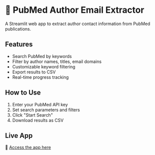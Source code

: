 # 📧 PubMed Author Email Extractor

A Streamlit web app to extract author contact information from PubMed publications.

## Features
- Search PubMed by keywords
- Filter by author names, titles, email domains
- Customizable keyword filtering
- Export results to CSV
- Real-time progress tracking

## How to Use
1. Enter your PubMed API key
2. Set search parameters and filters
3. Click "Start Search"
4. Download results as CSV

## Live App
🚀 [Access the app here](https://your-app-url-will-go-here.streamlit.app)
